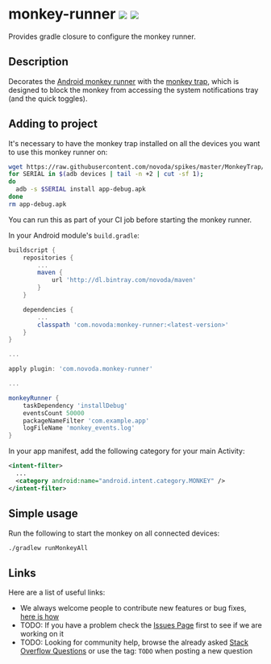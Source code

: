 # monkey-runner [![](https://ci.novoda.com/buildStatus/icon?job=monkey-runner-plugin)](https://ci.novoda.com/job/monkey-runner-plugin/lastBuild/console) [![](https://raw.githubusercontent.com/novoda/novoda/master/assets/btn_apache_lisence.png)](LICENSE.txt)

Provides gradle closure to configure the monkey runner.


## Description

Decorates the [Android monkey runner](https://developer.android.com/studio/test/monkey.html) with the [monkey trap](https://github.com/novoda/spikes/tree/master/MonkeyTrap/), which is designed to block the monkey from accessing the system notifications tray (and the quick toggles).

## Adding to project

It's necessary to have the monkey trap installed on all the devices you want to use this monkey runner on:

```bash
wget https://raw.githubusercontent.com/novoda/spikes/master/MonkeyTrap/apk/app-debug.apk
for SERIAL in $(adb devices | tail -n +2 | cut -sf 1);
do
  adb -s $SERIAL install app-debug.apk
done
rm app-debug.apk
```

You can run this as part of your CI job before starting the monkey runner.

In your Android module's `build.gradle`:

```groovy
buildscript {
    repositories {
        ...
        maven {
            url 'http://dl.bintray.com/novoda/maven'
        }
    }

    dependencies {
        ...
        classpath 'com.novoda:monkey-runner:<latest-version>'
    }
}

...

apply plugin: 'com.novoda.monkey-runner'

...

monkeyRunner {
    taskDependency 'installDebug'
    eventsCount 50000
    packageNameFilter 'com.example.app'
    logFileName 'monkey_events.log'
}
```

In your app manifest, add the following category for your main Activity:
```xml
<intent-filter>
  ...
  <category android:name="android.intent.category.MONKEY" />
</intent-filter>
```

## Simple usage

Run the following to start the monkey on all connected devices:

```bash
./gradlew runMonkeyAll
```

## Links

Here are a list of useful links:

 * We always welcome people to contribute new features or bug fixes, [here is how](https://github.com/novoda/novoda/blob/master/CONTRIBUTING.md)
 * TODO: If you have a problem check the [Issues Page](https://github.com/novoda/TODO/issues) first to see if we are working on it
 * TODO: Looking for community help, browse the already asked [Stack Overflow Questions](http://stackoverflow.com/questions/tagged/TODO) or use the tag: `TODO` when posting a new question
